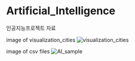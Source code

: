 # Artificial_Intelligence
인공지능프로젝트 자료

image of visualization_cities
![visualization_cities](https://user-images.githubusercontent.com/68888169/162400916-30761f86-f37d-413d-8931-f10d9d6029cc.PNG)

image of csv files
![AI_sample](https://user-images.githubusercontent.com/68888169/162401619-c65433a2-036f-44ec-a8d0-e9610d1d7e93.png)
